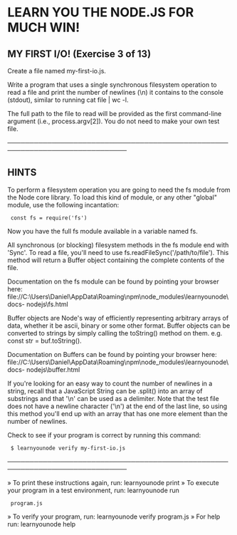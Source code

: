  # LEARN YOU THE NODE.JS FOR MUCH WIN!

 ## MY FIRST I/O! (Exercise 3 of 13)

  Create a file named my-first-io.js.

  Write a program that uses a single synchronous filesystem operation to
  read a file and print the number of newlines (\n) it contains to the
  console (stdout), similar to running cat file | wc -l.

  The full path to the file to read will be provided as the first
  command-line argument (i.e., process.argv[2]). You do not need to make
  your own test file.

 ─────────────────────────────────────────────────────────────────────────────

 ## HINTS

  To perform a filesystem operation you are going to need the fs module from
  the Node core library. To load this kind of module, or any other "global"
  module, use the following incantation:

     const fs = require('fs')

  Now you have the full fs module available in a variable named fs.

  All synchronous (or blocking) filesystem methods in the fs module end with
  'Sync'. To read a file, you'll need to use
  fs.readFileSync('/path/to/file'). This method will return a Buffer object
  containing the complete contents of the file.

  Documentation on the fs module can be found by pointing your browser here:
  file://C:\Users\Daniel\AppData\Roaming\npm\node_modules\learnyounode\docs-
  nodejs\fs.html

  Buffer objects are Node's way of efficiently representing arbitrary arrays
  of data, whether it be ascii, binary or some other format. Buffer objects
  can be converted to strings by simply calling the toString() method on
  them. e.g. const str = buf.toString().

  Documentation on Buffers can be found by pointing your browser here:
  file://C:\Users\Daniel\AppData\Roaming\npm\node_modules\learnyounode\docs-
  nodejs\buffer.html

  If you're looking for an easy way to count the number of newlines in a
  string, recall that a JavaScript String can be .split() into an array of
  substrings and that '\n' can be used as a delimiter. Note that the test
  file does not have a newline character ('\n') at the end of the last line,
  so using this method you'll end up with an array that has one more element
  than the number of newlines.

  Check to see if your program is correct by running this command:

     $ learnyounode verify my-first-io.js

 ─────────────────────────────────────────────────────────────────────────────

   » To print these instructions again, run: learnyounode print
   » To execute your program in a test environment, run: learnyounode run

     program.js
   » To verify your program, run: learnyounode verify program.js
   » For help run: learnyounode help